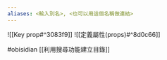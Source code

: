 ```yaml
---
aliases: <輸入別名>, <也可以用這個名稱做連結>
---
```


![[Key prop#^3083f9]]
![[定義屬性(props)#^8d0c66]]

#obisidian 
[[利用搜尋功能建立目錄]]